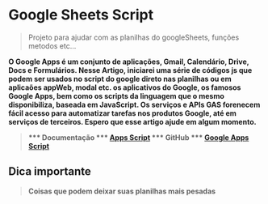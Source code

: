 # Google Sheets Script

> Projeto para ajudar com as planilhas do googleSheets, funções metodos etc...

<strong>

O Google Apps é um conjunto de aplicações, Gmail, Calendário, Drive, Docs e Formulários.
Nesse Artigo, iniciarei uma série de códigos js que podem ser usados no script do google direto nas planilhas ou em aplicaões appWeb, modal etc.
os aplicativos do Google, os famosos Google Apps, bem como os scripts da linguagem que o mesmo disponibiliza, baseada em JavaScript.
Os serviços e APIs GAS forenecem fácil acesso para automatizar tarefas nos produtos Google, até em serviços de terceiros.
Espero que esse artigo ajude em algum momento.

<strong>

> *** Documentação *** [Apps Script](https://www.google.com/script/start/)
> *** GitHub *** [Google Apps Script](https://github.com/topics/google-apps-script)

## Dica importante

 
> Coisas que podem deixar suas planilhas mais pesadas





[^-]: Projeto opensource fique a vontade para ajuda.
